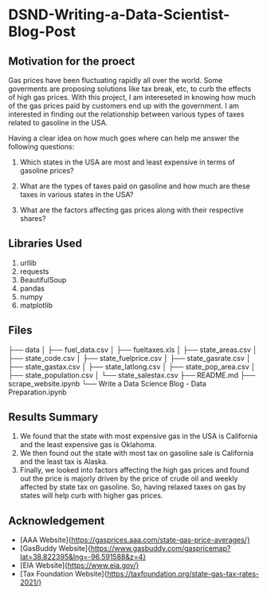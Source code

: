 # DSND-Writing-a-Data-Scientist-Blog-Post

## Motivation for the proect

Gas prices have been fluctuating rapidly all over the world. Some goverments are proposing solutions like tax break, etc, to curb the effects of high gas prices. With this project, I am intereseted in knowing how much of the gas prices paid by customers end up with the government. I am interested in finding out the relationship between various types of taxes related to gasoline in the USA.

Having a clear idea on how much goes where can help me answer the following questions:

1. Which states in the USA are most and least expensive in terms of gasoline prices?

2. What are the types of taxes paid on gasoline and how much are these taxes in various states in the USA?

3. What are the factors affecting gas prices along with their respective shares?

## Libraries Used
1. urllib
2. requests
3. BeautifulSoup
4. pandas
5. numpy
6. matplotlib

## Files

├── data
│   ├── fuel_data.csv
│   ├── fueltaxes.xls
│   ├── state_areas.csv
│   ├── state_code.csv
│   ├── state_fuelprice.csv
│   ├── state_gasrate.csv
│   ├── state_gastax.csv
│   ├── state_latlong.csv
│   ├── state_pop_area.csv
│   ├── state_population.csv
│   └── state_salestax.csv
├── README.md
├── scrape_website.ipynb
└── Write a Data Science Blog - Data Preparation.ipynb

## Results Summary
1. We found that the state with most expensive gas in the USA is California and the least expensive gas is Oklahoma.
2. We then found out the state with most tax on gasoline sale is California and the least tax is Alaska.
3. Finally, we looked into factors affecting the high gas prices and found out the price is majorly driven by the price of crude oil and weekly affected by state tax on gasoline. So, having relaxed taxes on gas by states will help curb with higher gas prices.

## Acknowledgement
* [AAA Website]{https://gasprices.aaa.com/state-gas-price-averages/}
* [GasBuddy Website]{https://www.gasbuddy.com/gaspricemap?lat=38.822395&lng=-96.591588&z=4}
* [EIA Website]{https://www.eia.gov/}
* [Tax Foundation Website]{https://taxfoundation.org/state-gas-tax-rates-2021/}
